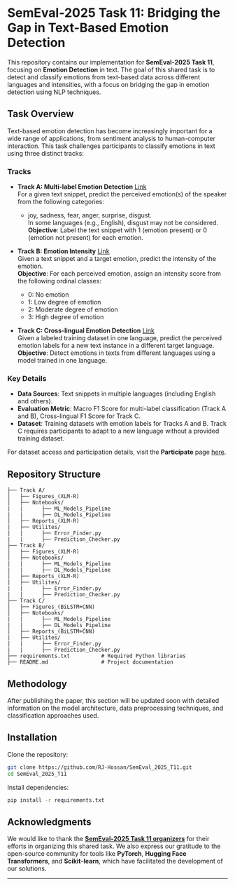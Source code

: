 # **SemEval-2025 Task 11: Bridging the Gap in Text-Based Emotion Detection**

This repository contains our implementation for **SemEval-2025 Task 11**, focusing on **Emotion Detection** in text. The goal of this shared task is to detect and classify emotions from text-based data across different languages and intensities, with a focus on bridging the gap in emotion detection using NLP techniques.

## **Task Overview**

Text-based emotion detection has become increasingly important for a wide range of applications, from sentiment analysis to human-computer interaction. This task challenges participants to classify emotions in text using three distinct tracks:

### **Tracks**

- **Track A: Multi-label Emotion Detection**  [Link](https://www.codabench.org/competitions/3863/)  
  For a given text snippet, predict the perceived emotion(s) of the speaker from the following categories:  
  - joy, sadness, fear, anger, surprise, disgust.  
  In some languages (e.g., English), disgust may not be considered.  
  **Objective**: Label the text snippet with 1 (emotion present) or 0 (emotion not present) for each emotion.

- **Track B: Emotion Intensity**  [Link](https://www.codabench.org/competitions/4891/)  
  Given a text snippet and a target emotion, predict the intensity of the emotion.  
  **Objective**: For each perceived emotion, assign an intensity score from the following ordinal classes:  
  - 0: No emotion  
  - 1: Low degree of emotion  
  - 2: Moderate degree of emotion  
  - 3: High degree of emotion

- **Track C: Cross-lingual Emotion Detection**  [Link](https://www.codabench.org/competitions/4892/)  
  Given a labeled training dataset in one language, predict the perceived emotion labels for a new text instance in a different target language.  
  **Objective**: Detect emotions in texts from different languages using a model trained in one language.

### **Key Details**

- **Data Sources**: Text snippets in multiple languages (including English and others).  
- **Evaluation Metric**: Macro F1 Score for multi-label classification (Track A and B), Cross-lingual F1 Score for Track C.  
- **Dataset**: Training datasets with emotion labels for Tracks A and B. Track C requires participants to adapt to a new language without a provided training dataset.
  
For dataset access and participation details, visit the **Participate** page [here](https://github.com/emotion-analysis-project/SemEval2025-Task11/).

## **Repository Structure**

```
├── Track A/
│   ├── Figures_(XLM-R)
│   ├── Notebooks/
|   |      ├── ML_Models_Pipeline
|   |      ├── DL_Models_Pipeline
│   ├── Reports_(XLM-R)
|   ├── Utilites/
|   |      ├── Error_Finder.py
|   |      ├── Prediction_Checker.py
├── Track B/
│   ├── Figures_(XLM-R)
│   ├── Notebooks/
|   |      ├── ML_Models_Pipeline
|   |      ├── DL_Models_Pipeline
│   ├── Reports_(XLM-R)
|   ├── Utilites/
|   |      ├── Error_Finder.py
|   |      ├── Prediction_Checker.py
├── Track C/
│   ├── Figures_(BiLSTM+CNN)
│   ├── Notebooks/
|   |      ├── ML_Models_Pipeline
|   |      ├── DL_Models_Pipeline
│   ├── Reports_(BiLSTM+CNN)
|   ├── Utilites/
|   |      ├── Error_Finder.py
|   |      ├── Prediction_Checker.py
├── requirements.txt          # Required Python libraries
├── README.md                 # Project documentation
```

## **Methodology**

After publishing the paper, this section will be updated soon with detailed information on the model architecture, data preprocessing techniques, and classification approaches used.

## **Installation**

Clone the repository:

```bash
git clone https://github.com/RJ-Hossan/SemEval_2025_T11.git
cd SemEval_2025_T11
```

Install dependencies:

```bash
pip install -r requirements.txt
```

## **Acknowledgments**

We would like to thank the **[SemEval-2025 Task 11 organizers](https://github.com/emotion-analysis-project/SemEval2025-Task11/)** for their efforts in organizing this shared task. We also express our gratitude to the open-source community for tools like **PyTorch**, **Hugging Face Transformers**, and **Scikit-learn**, which have facilitated the development of our solutions.

--- 
